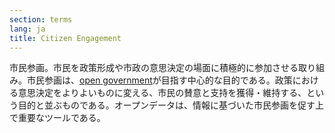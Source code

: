 ```yaml
---
section: terms
lang: ja
title: Citizen Engagement 
---
```


市民参画。市民を政策形成や市政の意思決定の場面に積極的に参加させる取り組み。市民参画は、[open government](/glossary/ja/terms/open-government/)が目指す中心的な目的である。政策における意思決定をよりよいものに変える、市民の賛意と支持を獲得・維持する、という目的と並ぶものである。オープンデータは、情報に基づいた市民参画を促す上で重要なツールである。
